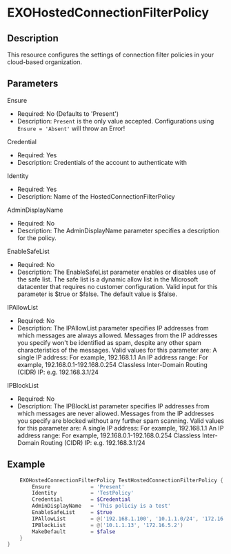 # EXOHostedConnectionFilterPolicy

## Description

This resource configures the settings of connection filter policies
in your cloud-based organization.

## Parameters

Ensure

- Required: No (Defaults to 'Present')
- Description: `Present` is the only value accepted.
    Configurations using `Ensure = 'Absent'` will throw an Error!

Credential

- Required: Yes
- Description: Credentials of the account to authenticate with

Identity

- Required: Yes
- Description: Name of the HostedConnectionFilterPolicy

AdminDisplayName

- Required: No
- Description: The AdminDisplayName parameter specifies a
  description for the policy.

EnableSafeList

- Required: No
- Description: The EnableSafeList parameter enables or disables use
  of the safe list. The safe list is a dynamic allow list in the
  Microsoft datacenter that requires no customer configuration.
  Valid input for this parameter is $true or $false.
  The default value is $false.

IPAllowList

- Required: No
- Description: The IPAllowList parameter specifies IP addresses
  from which messages are always allowed. Messages from the IP addresses
  you specify won't be identified as spam, despite any other
  spam characteristics of the messages.
  Valid values for this parameter are:
      A single IP address: For example, 192.168.1.1
      An IP address range: For example, 192.168.0.1-192.168.0.254
      Classless Inter-Domain Routing (CIDR) IP: e.g. 192.168.3.1/24

IPBlockList

- Required: No
- Description: The IPBlockList parameter specifies IP addresses
  from which messages are never allowed. Messages from the IP addresses
  you specify are blocked without any further spam scanning.
  Valid values for this parameter are:
      A single IP address: For example, 192.168.1.1
      An IP address range: For example, 192.168.0.1-192.168.0.254
      Classless Inter-Domain Routing (CIDR) IP: e.g. 192.168.3.1/24

## Example

```PowerShell
    EXOHostedConnectionFilterPolicy TestHostedConnectionFilterPolicy {
        Ensure             = 'Present'
        Identity           = 'TestPolicy'
        Credential         = $Credential
        AdminDisplayName   = 'This policiy is a test'
        EnableSafeList     = $true
        IPAllowList        = @('192.168.1.100', '10.1.1.0/24', '172.16.5.1-172.16.5.150')
        IPBlockList        = @('10.1.1.13', '172.16.5.2')
        MakeDefault        = $false
    }
}
```
